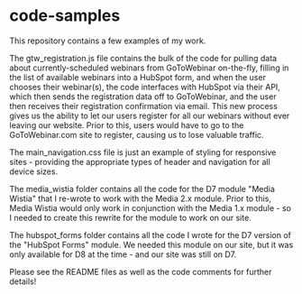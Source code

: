 # code-samples
This repository contains a few examples of my work.

The gtw_registration.js file contains the bulk of the code for pulling data about currently-scheduled webinars from GoToWebinar on-the-fly,
filling in the list of available webinars into a HubSpot form, and when the user chooses their webinar(s), the code interfaces with HubSpot
via their API, which then sends the registration data off to GoToWebinar, and the user then receives their registration confirmation via 
email. This new process gives us the ability to let our users register for all our webinars without ever leaving our website. Prior to
this, users would have to go to the GoToWebinar.com site to register, causing us to lose valuable traffic.

The main_navigation.css file is just an example of styling for responsive sites - providing the appropriate types of header and navigation
for all device sizes.

The media_wistia folder contains all the code for the D7 module "Media Wistia" that I re-wrote to work with the Media 2.x module. Prior
to this, Media Wistia would only work in conjunction with the Media 1.x module - so I needed to create this rewrite for the module to 
work on our site.

The hubspot_forms folder contains all the code I wrote for the D7 version of the "HubSpot Forms" module. We needed this module on our 
site, but it was only available for D8 at the time - and our site was still on D7. 

Please see the README files as well as the code comments for further details!
